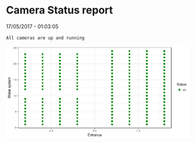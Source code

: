 Camera Status report
================
17/05/2017 - 01:03:05

    All cameras are up and running

![](camreport_files/figure-markdown_github/unnamed-chunk-2-1.png)
